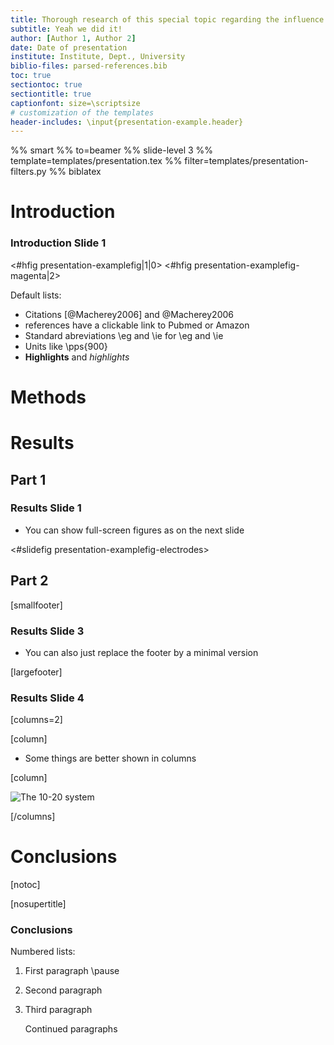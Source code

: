 ```yaml
---
title: Thorough research of this special topic regarding the influence of various factors
subtitle: Yeah we did it!
author: [Author 1, Author 2]
date: Date of presentation
institute: Institute, Dept., University
biblio-files: parsed-references.bib
toc: true
sectiontoc: true
sectiontitle: true
captionfont: size=\scriptsize
# customization of the templates
header-includes: \input{presentation-example.header}
---
```


%% smart
%% to=beamer
%% slide-level 3
%% template=templates/presentation.tex
%% filter=templates/presentation-filters.py
%% biblatex

# Introduction

### Introduction Slide 1

<!--Show the first figure on the first slide, and the second on the second.
    When in handout mode (last parameter) where everything is normally shown on
    one slide, hide the first figure by setting its slide number to zero -->
<#hfig presentation-examplefig|1|0>
<#hfig presentation-examplefig-magenta|2>

<!-- Comments -->
Default lists:

- Citations [@Macherey2006] and @Macherey2006
- references have a clickable link to Pubmed or Amazon
- Standard abreviations \\eg and \\ie for \eg and \ie
- Units like \pps{900}
- **Highlights** and *highlights*

# Methods

# Results

## Part 1

### Results Slide 1

- You can show full-screen figures as on the next slide

<#slidefig presentation-examplefig-electrodes>

## Part 2

[smallfooter]

### Results Slide 3

- You can also just replace the footer by a minimal version

[largefooter]

### Results Slide 4

[columns=2]

[column]

- Some things are better shown in columns

[column]

![The 10-20 system](presentation-examplefig-electrodes{width=\textwidth})

[/columns]

# Conclusions

[notoc]

[nosupertitle]

### Conclusions

Numbered lists:

1.  First paragraph \pause
2.  Second paragraph
3.  Third paragraph

    Continued paragraphs

<!-- vi: set spell spelllang=en linebreak et nolist showbreak=>\ \ \  : -->
